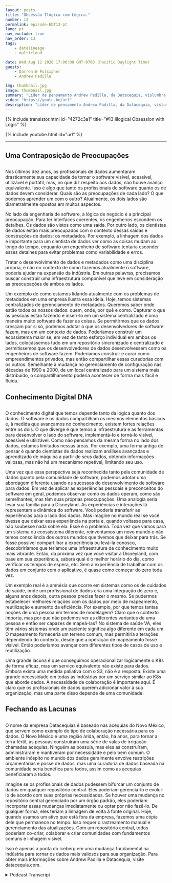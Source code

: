 ```yaml
---
layout: posts
title: "Obsessão Ilógica com Lógica."
number: 13
permalink: episode-EDT13-pt
lang: pt
nav_exclude: true
nav_order: 13
tags:
    - datalineage
    - multicloud

date: Wed Aug 12 2020 17:00:00 GMT-0700 (Pacific Daylight Time)
guests:
    - Darren W Pulsipher
    - Andrew Padilla

img: thumbnail.jpg
image: thumbnail.jpg
summary: "Líder de pensamento Andrew Padilla, da Datacequia, vislumbra novos avanços na gestão de dados e colaboração que permitiriam que os dados evoluíssem da mesma forma que o software em termos de visibilidade, acessibilidade, usabilidade e portabilidade. Ele descreve como uma infraestrutura componível abordaria as preocupações tanto de engenheiros de software quanto de cientistas de dados."
video: "https://youtu.be/url"
description: "Líder de pensamento Andrew Padilla, da Datacequia, vislumbra novos avanços na gestão de dados e colaboração que permitiriam que os dados evoluíssem da mesma forma que o software em termos de visibilidade, acessibilidade, usabilidade e portabilidade. Ele descreve como uma infraestrutura componível abordaria as preocupações tanto de engenheiros de software quanto de cientistas de dados."
---
```


<div>
{% include transistor.html id="4272c3a1" title="#13 Illogical Obsession with Logic" %}

{% include youtube.html id="url" %}
</div>

---

## Uma Contraposição de Preocupações <h2>

Nos últimos dez anos, os profissionais de dados aumentaram drasticamente sua capacidade de tornar o software visível, acessível, utilizável e portátil, mas, no que diz respeito aos dados, não houve avanço equivalente. Isso é algo que tanto os profissionais de software quanto os de dados devem considerar. Quais são as preocupações de cada lado? O que podemos aprender um com o outro? Atualmente, os dois lados são diametralmente opostos em muitos aspectos.

No lado da engenharia de software, a lógica de negócio é a principal preocupação. Para ter interfaces coerentes, os engenheiros escondem os detalhes. Os dados são vistos como uma saída. Por outro lado, os cientistas de dados estão mais preocupados com o contexto dessas saídas e construções de dados: os metadados. Por exemplo, a linhagem dos dados é importante para um cientista de dados ver como as coisas mudam ao longo do tempo, enquanto um engenheiro de software tentaria esconder esses detalhes para evitar problemas como variabilidade e erros.

Tratar o desenvolvimento de dados e metadados como uma disciplina própria, e não no contexto de como fazemos atualmente o software, poderia ajudar na expansão da indústria. Em outras palavras, precisamos buscar construir uma infraestrutura componível que leve em consideração as preocupações de ambos os lados.

Um exemplo de como estamos lidando atualmente com os problemas de metadados em uma empresa ilustra essa ideia. Hoje, temos sistemas centralizados de gerenciamento de metadados. Queremos saber onde estão todos os nossos dados: quem, onde, por quê e como. Capturar o que as pessoas estão fazendo e inseri-lo em um sistema centralizado é uma maneira muito software de fazer as coisas. Se permitirmos que os dados cresçam por si só, podemos adotar o que os desenvolvedores de software fazem, mas em um contexto de dados. Poderíamos construir um ecossistema maior se, em vez de tanto esforço individual em ambos os lados, colocássemos tudo em um repositório sincronizado e centralizado e permitíssemos que os desenvolvedores de dados desenvolvessem como os engenheiros de software fazem. Poderíamos construir e curar como empreendimentos privados, mas então compartilhar essas curadorias com os outros. Semelhante à mudança no gerenciamento de configuração nas décadas de 1990 e 2000, de um local centralizado para um sistema mais distribuído, o compartilhamento poderia acontecer de forma mais fácil e fluida.

## Conhecimento Digital DNA <h2>

O conhecimento digital que temos depende tanto da lógica quanto dos dados. O software e os dados compartilham os mesmos elementos básicos e, à medida que avançamos no conhecimento, existem fortes relações entre os dois. O que diverge é que temos a infraestrutura e as ferramentas para desenvolver o lado do software, implementá-lo e torná-lo visível, acessível e utilizável. Como não pensamos da mesma forma no lado dos dados, estamos limitados nessas áreas. Por exemplo, uma forma antiga de pensar é quando cientistas de dados realizam análises avançadas e aprendizado de máquina a partir de seus dados, obtendo informações valiosas, mas não há um mecanismo repetível, limitando seu uso.

Uma vez que essa perspectiva seja reconhecida tanto pela comunidade de dados quanto pela comunidade de software, podemos adotar uma abordagem diferente usando os sucessos do desenvolvimento de software para dados. Em vez de aplicar as experiências pessoais e preconceitos do software em geral, podemos observar como os dados operam, como são semelhantes, mas têm suas próprias preocupações. Uma analogia seria levar sua família para a Disneyland. As experiências e interações lá representam a dinâmica do software. Você poderia transferir as experiências para o lado dos dados. Mas imagine no mundo real se você tivesse que deixar essa experiência na porta e, quando voltasse para casa, não soubesse nada sobre ela. Esse é o problema. Toda vez que vamos para um sistema ou ecossistema diferente, reinventamos um novo mundo e não temos consciência dos outros mundos que tivemos que deixar para trás. Se fosse possível compartilhar a experiência ou levá-la conosco, descobriríamos que teríamos uma infraestrutura de conhecimento muito mais vibrante. Então, da próxima vez que você visitar a Disneyland, com base em sua experiência, saberá qual é o melhor horário do dia, como verificar os tempos de espera, etc. Sem a experiência de trabalhar com os dados em conjunto com o aplicativo, é quase como começar do zero toda vez.

Um exemplo real é a amnésia que ocorre em sistemas como os de cuidados de saúde, onde um profissional de dados cria uma integração do zero e, alguns anos depois, outra pessoa precisa fazer o mesmo. Se pudermos estabelecer melhores relações com os dados por meio de mapeamento, reutilização e aumento da eficiência. Por exemplo, por que temos tantas noções de uma pessoa em termos de modelagem? Claro que o contexto importa, mas por que não podemos ver as diferentes variantes de uma pessoa e então ser capazes de mapeá-las? No sistema de saúde VA, eles têm vários sistemas onde um paciente significa algo diferente em cada um. O mapeamento forneceria um terreno comum, mas permitiria alterações dependendo do contexto, desde que a operação de mapeamento fosse visível. Então poderíamos avançar com diferentes tipos de casos de uso e reutilização.

Uma grande lacuna é que conseguimos operacionalizar logicamente o K8s de forma eficaz, mas um serviço equivalente não existe para dados. Embora exista uma medida paliativa com o S3, não é a resposta. Existe uma grande necessidade em todas as indústrias por um serviço similar ao K8s que aborde dados. A necessidade de colaboração é importante aqui. É claro que os profissionais de dados querem adicionar valor à sua organização, mas uma parte disso depende de uma comunidade.

## Fechando as Lacunas <h2>

O nome da empresa Datacequias é baseado nas acequias do Novo México, que servem como exemplo do tipo de colaboração necessária para os dados. O Novo México é uma região árida, então, há anos, para tornar a terra fértil, as pessoas construíram uma série de valas de irrigação chamadas acequias. Ninguém as possuía, mas eles as construíram, administraram e mantiveram por necessidade e pelo bem comum. O ambiente inóspito no mundo dos dados geralmente envolve restrições orçamentárias e posse de dados, mas uma curadoria de dados baseada na comunidade seria benéfica para todos, assim como as acequias beneficiaram a todos.

Imagine se os profissionais de dados pudessem bifurcar um conjunto de dados em qualquer repositório central. Eles poderiam gerenciá-lo e evoluí-lo de acordo com suas próprias necessidades. Se houver uma mudança no repositório central gerenciado por um órgão padrão, eles poderiam incorporar essas mudanças imediatamente ou optar por não fazê-lo. De qualquer forma, eles teriam a linhagem de volta à fonte original. Hoje, quando usamos um ativo que está fora da empresa, fazemos uma cópia dele que permanece no tempo. Isso requer o rastreamento manual e gerenciamento das atualizações. Com um repositório central, todos poderiam co-criar, colaborar e criar comunidades com fundamentos comuns e linhagem visível.

Isso é apenas a ponta do iceberg em uma mudança fundamental na indústria para tornar os dados mais valiosos para sua organização. Para obter mais informações sobre Andrew Padilla e Datacequia, visite datacequia.com.



<details>
<summary> Podcast Transcript </summary>

<p></p>

</details>

